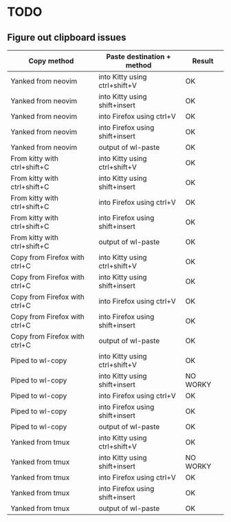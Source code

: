 # TODO

## Figure out clipboard issues

| Copy method                   | Paste destination + method      | Result   |
|-------------------------------|---------------------------------|----------|
| Yanked from neovim            | into Kitty using ctrl+shift+V   | OK       |
| Yanked from neovim            | into Kitty using shift+insert   | OK       |
| Yanked from neovim            | into Firefox using ctrl+V       | OK       |
| Yanked from neovim            | into Firefox using shift+insert | OK       |
| Yanked from neovim            | output of wl-paste              | OK       |
| From kitty with ctrl+shift+C  | into Kitty using ctrl+shift+V   | OK       |
| From kitty with ctrl+shift+C  | into Kitty using shift+insert   | OK       |
| From kitty with ctrl+shift+C  | into Firefox using ctrl+V       | OK       |
| From kitty with ctrl+shift+C  | into Firefox using shift+insert | OK       |
| From kitty with ctrl+shift+C  | output of wl-paste              | OK       |
| Copy from Firefox with ctrl+C | into Kitty using ctrl+shift+V   | OK       |
| Copy from Firefox with ctrl+C | into Kitty using shift+insert   | OK       |
| Copy from Firefox with ctrl+C | into Firefox using ctrl+V       | OK       |
| Copy from Firefox with ctrl+C | into Firefox using shift+insert | OK       |
| Copy from Firefox with ctrl+C | output of wl-paste              | OK       |
| Piped to wl-copy              | into Kitty using ctrl+shift+V   | OK       |
| Piped to wl-copy              | into Kitty using shift+insert   | NO WORKY |
| Piped to wl-copy              | into Firefox using ctrl+V       | OK       |
| Piped to wl-copy              | into Firefox using shift+insert | OK       |
| Piped to wl-copy              | output of wl-paste              | OK       |
| Yanked from tmux              | into Kitty using ctrl+shift+V   | OK       |
| Yanked from tmux              | into Kitty using shift+insert   | NO WORKY |
| Yanked from tmux              | into Firefox using ctrl+V       | OK       |
| Yanked from tmux              | into Firefox using shift+insert | OK       |
| Yanked from tmux              | output of wl-paste              | OK       |
